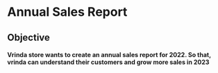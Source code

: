 # Annual Sales Report 

## Objective
#### Vrinda store wants to create an annual sales report for 2022. So that, vrinda can understand their customers and grow more sales in 2023
